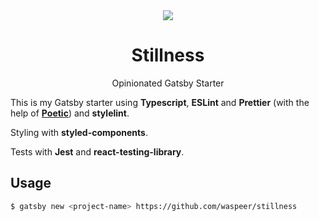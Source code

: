 <div align='center'>
  <img src='https://i.ibb.co/SXs7hyk/stillness.png' />
  <h1>Stillness</h1>
  <p>Opinionated Gatsby Starter</p>
</div>

This is my Gatsby starter using **Typescript**, **ESLint** and **Prettier** (with the help of [**Poetic**](https://github.com/arianacosta/poetic)) and **stylelint**.

Styling with **styled-components**.

Tests with **Jest** and **react-testing-library**.

## Usage

```bash
$ gatsby new <project-name> https://github.com/waspeer/stillness
```

